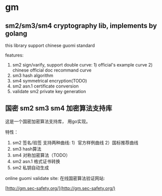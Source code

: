 # gm
## sm2/sm3/sm4 cryptography lib, implements by golang

this library support chinese guomi standard 

features:

1. sm2 sign/varify, support double curve: 1) official's example curve 2) chinese official doc recommand curve
2. sm3 hash algorithm
3. sm4 symmetrical encryption(TODO)
4. sm2 asn.1 certificate conversion
5. validate sm2 private key generation


## 国密 sm2 sm3 sm4 加密算法支持库

这是一个国密加密算法支持库， 用go实现。

特性：
1. sm2 签名/验签 支持两种曲线: 1）官方样例曲线 2）国标推荐曲线
2. sm3 hash算法
3. sm4 对称加密算法（TODO）
4. sm2 asn.1 格式证书转换
3. sm2 私钥自动生成


online guomi validate site:
在线国密算法验证网站:

[http://gm.sec-safety.org/](http://gm.sec-safety.org/)
